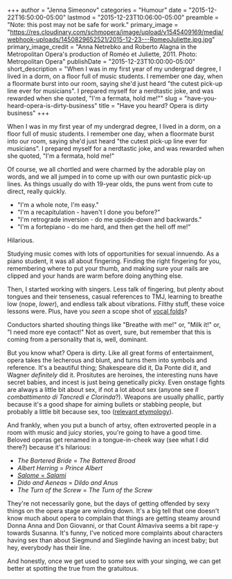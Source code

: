 +++
author = "Jenna Simeonov"
categories = "Humour"
date = "2015-12-22T16:50:00-05:00"
lastmod = "2015-12-23T10:06:00-05:00"
preamble = "Note: this post may not be safe for work."
primary_image = "https://res.cloudinary.com/schmopera/image/upload/v1545409169/media/webhook-uploads/1450829652521/2015-12-23---RomeoJuliette.jpg.jpg"
primary_image_credit = "Anna Netrebko and Roberto Alagna in the Metropolitan Opera's production of Roméo et Juliette, 2011. Photo: Metropolitan Opera"
publishDate = "2015-12-23T10:00:00-05:00"
short_description = "When I was in my first year of my undergrad degree, I lived in a dorm, on a floor full of music students. I remember one day, when a floormate burst into our room, saying she&#039;d just heard &quot;the cutest pick-up line ever for musicians&quot;. I prepared myself for a nerdtastic joke, and was rewarded when she quoted, &quot;I&#039;m a fermata, hold me!&quot;"
slug = "have-you-heard-opera-is-dirty-business"
title = "Have you heard? Opera is dirty business"
+++

When I was in my first year of my undergrad degree, I lived in a dorm, on a floor full of music students. I remember one day, when a floormate burst into our room, saying she'd just heard "the cutest pick-up line ever for musicians". I prepared myself for a nerdtastic joke, and was rewarded when she quoted, "I'm a fermata, hold me!"

Of course, we all chortled and were charmed by the adorable play on words, and we all jumped in to come up with our own puntastic pick-up lines. As things usually do with 19-year olds, the puns went from cute to direct, really quickly.

- "I'm a whole note, I'm easy."
- "I'm a recapitulation - haven't I done you before?"
- "I'm retrograde inversion - do me upside-down and backwards."
- "I'm a fortepiano - do me hard, and then get the hell off me!"

Hilarious.

Studying music comes with lots of opportunities for sexual innuendo. As a piano student, it was all about fingering. Finding the right fingering for you, remembering where to put your thumb, and making sure your nails are clipped and your hands are warm before doing anything else.

Then, I started working with singers. Less talk of fingering, but plenty about tongues and their tenseness, casual references to TMJ, learning to breathe low (nope, *lower*), and endless talk about vibrations. Filthy stuff, these voice lessons were. Plus, have you *seen* a scope shot of [vocal folds](https://youtu.be/y2okeYVclQo?t=44)?

Conductors sharted shouting things like "Breathe with me!" or, "Milk it!" or, "I need more eye contact!" Not as overt, sure, but remember that this is coming from a personality that is, well, dominant.

But you know what? Opera is dirty. Like all great forms of entertainment, opera takes the lecherous and blunt, and turns them into symbols and reference. It's a beautiful thing; Shakespeare did it, Da Ponte did it, and Wagner *definitely* did it. Prositutes are heroines, the interesting nuns have secret babies, and incest is just being genetically picky. Even onstage fights are always a little bit about sex, if not a lot about sex (anyone see *Il combattimento di Tancredi e Clorinda*?). Weapons are usually phallic, partly because it's a good shape for aiming bullets or stabbing people, but probably a little bit because sex, too ([relevant etymology](http://www.etymonline.com/index.php?allowed_in_frame=0&search=vagina)).

And frankly, when you put a bunch of artsy, often extroverted people in a room with music and juicy stories, you're going to have a good time. Beloved operas get renamed in a tongue-in-cheek way (see what I did there?) because it's hilarious: 

- *The Bartered Bride* = *The Battered Broad* 
- *Albert Herring* = *Prince Albert*
- [*Salome* = *Salami*](/mewsy-goes-to-the-opera/)
- *Dido and Aeneas* = *Dildo and Anus*
- *The Turn of the Screw* = *The Turn of the Screw*

They're not necessarily gone, but the days of getting offended by sexy things on the opera stage are winding down. It's a big tell that one doesn't know much about opera to complain that things are getting steamy around Donna Anna and Don Giovanni, or that Count Almaviva seems a bit rape-y towards Susanna. It's funny, I've noticed more complaints about characters having sex than about Siegmund and Sieglinde having an incest baby; but hey, everybody has their line.

And honestly, once we get used to some sex with your singing, we can get better at spotting the true from the gratuitous.

